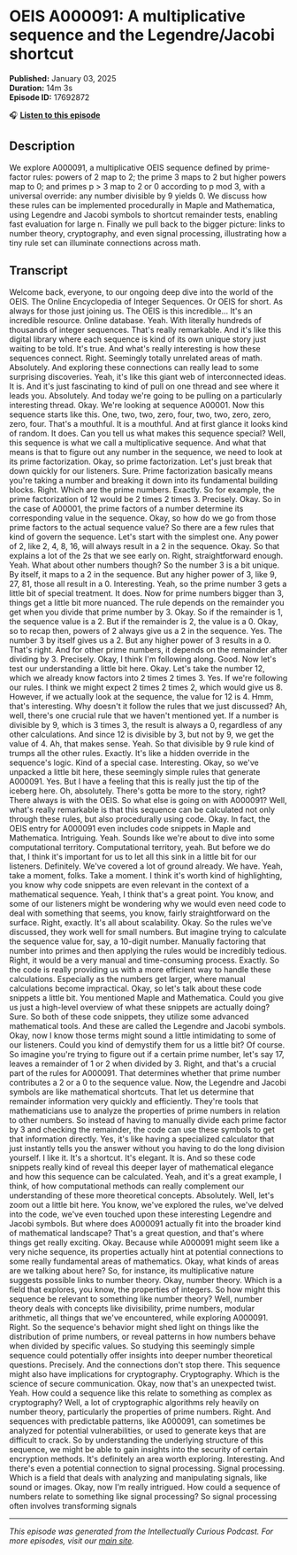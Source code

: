 # OEIS A000091: A multiplicative sequence and the Legendre/Jacobi shortcut

**Published:** January 03, 2025  
**Duration:** 14m 3s  
**Episode ID:** 17692872

🎧 **[Listen to this episode](https://intellectuallycurious.buzzsprout.com/2529712/episodes/17692872-oeis-a000091-a-multiplicative-sequence-and-the-legendre/jacobi-shortcut)**

## Description

We explore A000091, a multiplicative OEIS sequence defined by prime-factor rules: powers of 2 map to 2; the prime 3 maps to 2 but higher powers map to 0; and primes p > 3 map to 2 or 0 according to p mod 3, with a universal override: any number divisible by 9 yields 0. We discuss how these rules can be implemented procedurally in Maple and Mathematica, using Legendre and Jacobi symbols to shortcut remainder tests, enabling fast evaluation for large n. Finally we pull back to the bigger picture: links to number theory, cryptography, and even signal processing, illustrating how a tiny rule set can illuminate connections across math.

## Transcript

Welcome back, everyone, to our ongoing deep dive into the world of the OEIS. The Online Encyclopedia of Integer Sequences. Or OEIS for short. As always for those just joining us. The OEIS is this incredible... It's an incredible resource. Online database. Yeah. With literally hundreds of thousands of integer sequences. That's really remarkable. And it's like this digital library where each sequence is kind of its own unique story just waiting to be told. It's true. And what's really interesting is how these sequences connect. Right. Seemingly totally unrelated areas of math. Absolutely. And exploring these connections can really lead to some surprising discoveries. Yeah, it's like this giant web of interconnected ideas. It is. And it's just fascinating to kind of pull on one thread and see where it leads you. Absolutely. And today we're going to be pulling on a particularly interesting thread. Okay. We're looking at sequence A00001. Now this sequence starts like this. One, two, two, zero, four, two, two, zero, zero, zero, four. That's a mouthful. It is a mouthful. And at first glance it looks kind of random. It does. Can you tell us what makes this sequence special? Well, this sequence is what we call a multiplicative sequence. And what that means is that to figure out any number in the sequence, we need to look at its prime factorization. Okay, so prime factorization. Let's just break that down quickly for our listeners. Sure. Prime factorization basically means you're taking a number and breaking it down into its fundamental building blocks. Right. Which are the prime numbers. Exactly. So for example, the prime factorization of 12 would be 2 times 2 times 3. Precisely. Okay. So in the case of A00001, the prime factors of a number determine its corresponding value in the sequence. Okay, so how do we go from those prime factors to the actual sequence value? So there are a few rules that kind of govern the sequence. Let's start with the simplest one. Any power of 2, like 2, 4, 8, 16, will always result in a 2 in the sequence. Okay. So that explains a lot of the 2s that we see early on. Right, straightforward enough. Yeah. What about other numbers though? So the number 3 is a bit unique. By itself, it maps to a 2 in the sequence. But any higher power of 3, like 9, 27, 81, those all result in a 0. Interesting. Yeah, so the prime number 3 gets a little bit of special treatment. It does. Now for prime numbers bigger than 3, things get a little bit more nuanced. The rule depends on the remainder you get when you divide that prime number by 3. Okay. So if the remainder is 1, the sequence value is a 2. But if the remainder is 2, the value is a 0. Okay, so to recap then, powers of 2 always give us a 2 in the sequence. Yes. The number 3 by itself gives us a 2. But any higher power of 3 results in a 0. That's right. And for other prime numbers, it depends on the remainder after dividing by 3. Precisely. Okay, I think I'm following along. Good. Now let's test our understanding a little bit here. Okay. Let's take the number 12, which we already know factors into 2 times 2 times 3. Yes. If we're following our rules. I think we might expect 2 times 2 times 2, which would give us 8. However, if we actually look at the sequence, the value for 12 is 4. Hmm, that's interesting. Why doesn't it follow the rules that we just discussed? Ah, well, there's one crucial rule that we haven't mentioned yet. If a number is divisible by 9, which is 3 times 3, the result is always a 0, regardless of any other calculations. And since 12 is divisible by 3, but not by 9, we get the value of 4. Ah, that makes sense. Yeah. So that divisible by 9 rule kind of trumps all the other rules. Exactly. It's like a hidden override in the sequence's logic. Kind of a special case. Interesting. Okay, so we've unpacked a little bit here, these seemingly simple rules that generate A000091. Yes. But I have a feeling that this is really just the tip of the iceberg here. Oh, absolutely. There's gotta be more to the story, right? There always is with the OEIS. So what else is going on with A000091? Well, what's really remarkable is that this sequence can be calculated not only through these rules, but also procedurally using code. Okay. In fact, the OEIS entry for A000091 even includes code snippets in Maple and Mathematica. Intriguing. Yeah. Sounds like we're about to dive into some computational territory. Computational territory, yeah. But before we do that, I think it's important for us to let all this sink in a little bit for our listeners. Definitely. We've covered a lot of ground already. We have. Yeah, take a moment, folks. Take a moment. I think it's worth kind of highlighting, you know why code snippets are even relevant in the context of a mathematical sequence. Yeah, I think that's a great point. You know, and some of our listeners might be wondering why we would even need code to deal with something that seems, you know, fairly straightforward on the surface. Right, exactly. It's all about scalability. Okay. So the rules we've discussed, they work well for small numbers. But imagine trying to calculate the sequence value for, say, a 10-digit number. Manually factoring that number into primes and then applying the rules would be incredibly tedious. Right, it would be a very manual and time-consuming process. Exactly. So the code is really providing us with a more efficient way to handle these calculations. Especially as the numbers get larger, where manual calculations become impractical. Okay, so let's talk about these code snippets a little bit. You mentioned Maple and Mathematica. Could you give us just a high-level overview of what these snippets are actually doing? Sure. So both of these code snippets, they utilize some advanced mathematical tools. And these are called the Legendre and Jacobi symbols. Okay, now I know those terms might sound a little intimidating to some of our listeners. Could you kind of demystify them for us a little bit? Of course. So imagine you're trying to figure out if a certain prime number, let's say 17, leaves a remainder of 1 or 2 when divided by 3. Right, and that's a crucial part of the rules for A000091. That determines whether that prime number contributes a 2 or a 0 to the sequence value. Now, the Legendre and Jacobi symbols are like mathematical shortcuts. That let us determine that remainder information very quickly and efficiently. They're tools that mathematicians use to analyze the properties of prime numbers in relation to other numbers. So instead of having to manually divide each prime factor by 3 and checking the remainder, the code can use these symbols to get that information directly. Yes, it's like having a specialized calculator that just instantly tells you the answer without you having to do the long division yourself. I like it. It's a shortcut. It's elegant. It is. And so these code snippets really kind of reveal this deeper layer of mathematical elegance and how this sequence can be calculated. Yeah, and it's a great example, I think, of how computational methods can really complement our understanding of these more theoretical concepts. Absolutely. Well, let's zoom out a little bit here. You know, we've explored the rules, we've delved into the code, we've even touched upon these interesting Legendre and Jacobi symbols. But where does A000091 actually fit into the broader kind of mathematical landscape? That's a great question, and that's where things get really exciting. Okay. Because while A000091 might seem like a very niche sequence, its properties actually hint at potential connections to some really fundamental areas of mathematics. Okay, what kinds of areas are we talking about here? So, for instance, its multiplicative nature suggests possible links to number theory. Okay, number theory. Which is a field that explores, you know, the properties of integers. So how might this sequence be relevant to something like number theory? Well, number theory deals with concepts like divisibility, prime numbers, modular arithmetic, all things that we've encountered, while exploring A000091. Right. So the sequence's behavior might shed light on things like the distribution of prime numbers, or reveal patterns in how numbers behave when divided by specific values. So studying this seemingly simple sequence could potentially offer insights into deeper number theoretical questions. Precisely. And the connections don't stop there. This sequence might also have implications for cryptography. Cryptography. Which is the science of secure communication. Okay, now that's an unexpected twist. Yeah. How could a sequence like this relate to something as complex as cryptography? Well, a lot of cryptographic algorithms rely heavily on number theory, particularly the properties of prime numbers. Right. And sequences with predictable patterns, like A000091, can sometimes be analyzed for potential vulnerabilities, or used to generate keys that are difficult to crack. So by understanding the underlying structure of this sequence, we might be able to gain insights into the security of certain encryption methods. It's definitely an area worth exploring. Interesting. And there's even a potential connection to signal processing. Signal processing. Which is a field that deals with analyzing and manipulating signals, like sound or images. Okay, now I'm really intrigued. How could a sequence of numbers relate to something like signal processing? So signal processing often involves transforming signals

---
*This episode was generated from the Intellectually Curious Podcast. For more episodes, visit our [main site](https://intellectuallycurious.buzzsprout.com).*
